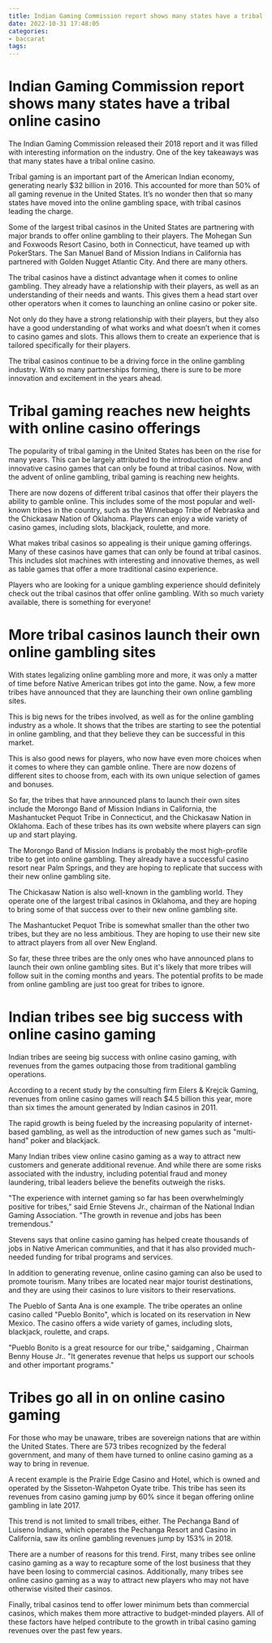 ```yaml
---
title: Indian Gaming Commission report shows many states have a tribal online casino
date: 2022-10-31 17:48:05
categories:
- baccarat
tags:
---
```



#  Indian Gaming Commission report shows many states have a tribal online casino

The Indian Gaming Commission released their 2018 report and it was filled with interesting information on the industry. One of the key takeaways was that many states have a tribal online casino.

Tribal gaming is an important part of the American Indian economy, generating nearly $32 billion in 2016. This accounted for more than 50% of all gaming revenue in the United States. It’s no wonder then that so many states have moved into the online gambling space, with tribal casinos leading the charge.

Some of the largest tribal casinos in the United States are partnering with major brands to offer online gambling to their players. The Mohegan Sun and Foxwoods Resort Casino, both in Connecticut, have teamed up with PokerStars. The San Manuel Band of Mission Indians in California has partnered with Golden Nugget Atlantic City. And there are many others.

The tribal casinos have a distinct advantage when it comes to online gambling. They already have a relationship with their players, as well as an understanding of their needs and wants. This gives them a head start over other operators when it comes to launching an online casino or poker site.

Not only do they have a strong relationship with their players, but they also have a good understanding of what works and what doesn’t when it comes to casino games and slots. This allows them to create an experience that is tailored specifically for their players.

The tribal casinos continue to be a driving force in the online gambling industry. With so many partnerships forming, there is sure to be more innovation and excitement in the years ahead.

#  Tribal gaming reaches new heights with online casino offerings

The popularity of tribal gaming in the United States has been on the rise for many years. This can be largely attributed to the introduction of new and innovative casino games that can only be found at tribal casinos. Now, with the advent of online gambling, tribal gaming is reaching new heights.

There are now dozens of different tribal casinos that offer their players the ability to gamble online. This includes some of the most popular and well-known tribes in the country, such as the Winnebago Tribe of Nebraska and the Chickasaw Nation of Oklahoma. Players can enjoy a wide variety of casino games, including slots, blackjack, roulette, and more.

What makes tribal casinos so appealing is their unique gaming offerings. Many of these casinos have games that can only be found at tribal casinos. This includes slot machines with interesting and innovative themes, as well as table games that offer a more traditional casino experience.

Players who are looking for a unique gambling experience should definitely check out the tribal casinos that offer online gambling. With so much variety available, there is something for everyone!

#  More tribal casinos launch their own online gambling sites

With states legalizing online gambling more and more, it was only a matter of time before Native American tribes got into the game. Now, a few more tribes have announced that they are launching their own online gambling sites.

This is big news for the tribes involved, as well as for the online gambling industry as a whole. It shows that the tribes are starting to see the potential in online gambling, and that they believe they can be successful in this market.

This is also good news for players, who now have even more choices when it comes to where they can gamble online. There are now dozens of different sites to choose from, each with its own unique selection of games and bonuses.

So far, the tribes that have announced plans to launch their own sites include the Morongo Band of Mission Indians in California, the Mashantucket Pequot Tribe in Connecticut, and the Chickasaw Nation in Oklahoma. Each of these tribes has its own website where players can sign up and start playing.

The Morongo Band of Mission Indians is probably the most high-profile tribe to get into online gambling. They already have a successful casino resort near Palm Springs, and they are hoping to replicate that success with their new online gambling site.

The Chickasaw Nation is also well-known in the gambling world. They operate one of the largest tribal casinos in Oklahoma, and they are hoping to bring some of that success over to their new online gambling site.

The Mashantucket Pequot Tribe is somewhat smaller than the other two tribes, but they are no less ambitious. They are hoping to use their new site to attract players from all over New England.

So far, these three tribes are the only ones who have announced plans to launch their own online gambling sites. But it's likely that more tribes will follow suit in the coming months and years. The potential profits to be made from online gambling are just too great for tribes to ignore.

#  Indian tribes see big success with online casino gaming

Indian tribes are seeing big success with online casino gaming, with revenues from the games outpacing those from traditional gambling operations.

According to a recent study by the consulting firm Eilers & Krejcik Gaming, revenues from online casino games will reach $4.5 billion this year, more than six times the amount generated by Indian casinos in 2011.

The rapid growth is being fueled by the increasing popularity of internet-based gambling, as well as the introduction of new games such as "multi-hand" poker and blackjack.

Many Indian tribes view online casino gaming as a way to attract new customers and generate additional revenue. And while there are some risks associated with the industry, including potential fraud and money laundering, tribal leaders believe the benefits outweigh the risks.

"The experience with internet gaming so far has been overwhelmingly positive for tribes," said Ernie Stevens Jr., chairman of the National Indian Gaming Association. "The growth in revenue and jobs has been tremendous."

Stevens says that online casino gaming has helped create thousands of jobs in Native American communities, and that it has also provided much-needed funding for tribal programs and services.

In addition to generating revenue, online casino gaming can also be used to promote tourism. Many tribes are located near major tourist destinations, and they are using their casinos to lure visitors to their reservations.

The Pueblo of Santa Ana is one example. The tribe operates an online casino called "Pueblo Bonito", which is located on its reservation in New Mexico. The casino offers a wide variety of games, including slots, blackjack, roulette, and craps.

"Pueblo Bonito is a great resource for our tribe," saidgaming , Chairman Benny House Jr.. "It generates revenue that helps us support our schools and other important programs."

#  Tribes go all in on online casino gaming

For those who may be unaware, tribes are sovereign nations that are within the United States. There are 573 tribes recognized by the federal government, and many of them have turned to online casino gaming as a way to bring in revenue.

A recent example is the Prairie Edge Casino and Hotel, which is owned and operated by the Sisseton-Wahpeton Oyate tribe. This tribe has seen its revenues from casino gaming jump by 60% since it began offering online gambling in late 2017.

This trend is not limited to small tribes, either. The Pechanga Band of Luiseno Indians, which operates the Pechanga Resort and Casino in California, saw its online gambling revenues jump by 153% in 2018.

There are a number of reasons for this trend. First, many tribes see online casino gaming as a way to recapture some of the lost business that they have been losing to commercial casinos. Additionally, many tribes see online casino gaming as a way to attract new players who may not have otherwise visited their casinos.

Finally, tribal casinos tend to offer lower minimum bets than commercial casinos, which makes them more attractive to budget-minded players. All of these factors have helped contribute to the growth in tribal casino gaming revenues over the past few years.